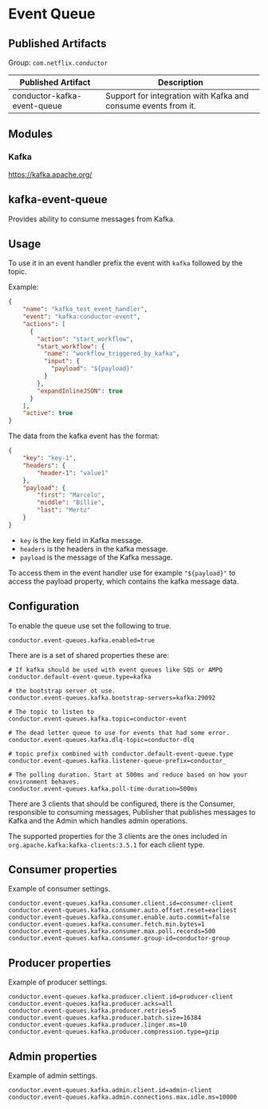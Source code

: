 # Event Queue

## Published Artifacts

Group: `com.netflix.conductor`

| Published Artifact | Description |
| ----------- | ----------- |
| conductor-kafka-event-queue | Support for integration with Kafka and consume events from it. |

## Modules

### Kafka

https://kafka.apache.org/

## kafka-event-queue

Provides ability to consume messages from Kafka.

## Usage

To use it in an event handler prefix the event with `kafka` followed by the topic.

Example:

```json
{
    "name": "kafka_test_event_handler",
    "event": "kafka:conductor-event",
    "actions": [
      {
        "action": "start_workflow",
        "start_workflow": {
          "name": "workflow_triggered_by_kafka",
          "input": {
            "payload": "${payload}"
          }
        },
        "expandInlineJSON": true
      }
    ],
    "active": true
}
```

The data from the kafka event has the format:

```json
{
    "key": "key-1",
    "headers": {
        "header-1": "value1"
    },
    "payload": {
        "first": "Marcelo",
        "middle": "Billie",
        "last": "Mertz"
    }
}
```

* `key` is the key field in Kafka message.
* `headers` is the headers in the kafka message.
* `payload` is the message of the Kafka message.

To access them in the event handler use for example `"${payload}"` to access the payload property, which contains the kafka message data.

## Configuration

To enable the queue use set the following to true.

```properties
conductor.event-queues.kafka.enabled=true
```

There are is a set of shared properties these are:

```properties
# If kafka should be used with event queues like SQS or AMPQ
conductor.default-event-queue.type=kafka

# the bootstrap server ot use. 
conductor.event-queues.kafka.bootstrap-servers=kafka:29092

# The topic to listen to
conductor.event-queues.kafka.topic=conductor-event

# The dead letter queue to use for events that had some error.
conductor.event-queues.kafka.dlq-topic=conductor-dlq

# topic prefix combined with conductor.default-event-queue.type
conductor.event-queues.kafka.listener-queue-prefix=conductor_

# The polling duration. Start at 500ms and reduce based on how your environment behaves.
conductor.event-queues.kafka.poll-time-duration=500ms
```

There are 3 clients that should be configured, there is the Consumer, responsible to consuming messages, Publisher that publishes messages to Kafka and the Admin which handles admin operations.

The supported properties for the 3 clients are the ones included in `org.apache.kafka:kafka-clients:3.5.1` for each client type.

## Consumer properties

Example of consumer settings.

```properties
conductor.event-queues.kafka.consumer.client.id=consumer-client
conductor.event-queues.kafka.consumer.auto.offset.reset=earliest
conductor.event-queues.kafka.consumer.enable.auto.commit=false
conductor.event-queues.kafka.consumer.fetch.min.bytes=1
conductor.event-queues.kafka.consumer.max.poll.records=500
conductor.event-queues.kafka.consumer.group-id=conductor-group
```

## Producer properties

Example of producer settings.

```properties
conductor.event-queues.kafka.producer.client.id=producer-client
conductor.event-queues.kafka.producer.acks=all
conductor.event-queues.kafka.producer.retries=5
conductor.event-queues.kafka.producer.batch.size=16384
conductor.event-queues.kafka.producer.linger.ms=10
conductor.event-queues.kafka.producer.compression.type=gzip
```

## Admin properties

Example of admin settings.

```properties
conductor.event-queues.kafka.admin.client.id=admin-client
conductor.event-queues.kafka.admin.connections.max.idle.ms=10000
```
